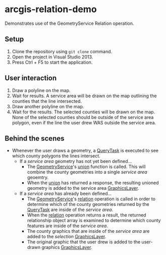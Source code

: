 arcgis-relation-demo
====================

Demonstrates use of the GeometryService Relation operation.

## Setup ##

1. Clone the repository using `git clone` command.
2. Open the project in Visual Studio 2013.
3. Press Ctrl + F5 to start the application.

## User interaction ##

1. Draw a polyline on the map.
2. Wait for results. A service area will be drawn on the map outlining the counties that the line intersected.
3. Draw another polyline on the map.
4. Wait for the results. The selected counties will be drawn on the map. None of the selected counties should be outside of the service area polygon, even if the line the user drew WAS outside the service area.

## Behind the scenes ##

* Whenever the user draws a geometry, a [QueryTask] is executed to see which county polygons the lines intersect.
	* If a *service area* geometry has not yet been defined...
		* The [GeometryService]'s [union] function is called. This will combine the county geometries into a single *service area* geoemtry.
		* When the [union] has returned a response, the resulting unioned geometry is added to the service area [GraphicsLayer].
	* If a *service area* has already been defined...
		* The [GeometryService]'s [relation] operation is called in order to determine which of the county geometries returned by the [QueryTask] are inside of the *service area*.
		* When the [relation] operation returns a result, the returned relationship object array is examined to determine which county features are inside of the *service area*.
		* The county graphics that are inside of the *service area* are added to the *selection* [GraphicsLayer].
		* The original graphic that the user drew is added to the user-drawn graphics [GraphicsLayer].


[Draw]:https://developers.arcgis.com/en/javascript/jsapi/draw-amd.html
[GeometryService]:https://developers.arcgis.com/en/javascript/jsapi/geometryservice-amd.html
[GraphicsLayer]:https://developers.arcgis.com/en/javascript/jsapi/graphicslayer-amd.html
[QueryTask]:https://developers.arcgis.com/en/javascript/jsapi/querytask-amd.html
[relation]:https://developers.arcgis.com/en/javascript/jsapi/geometryservice-amd.html#relation
[union]:https://developers.arcgis.com/en/javascript/jsapi/geometryservice-amd.html#union